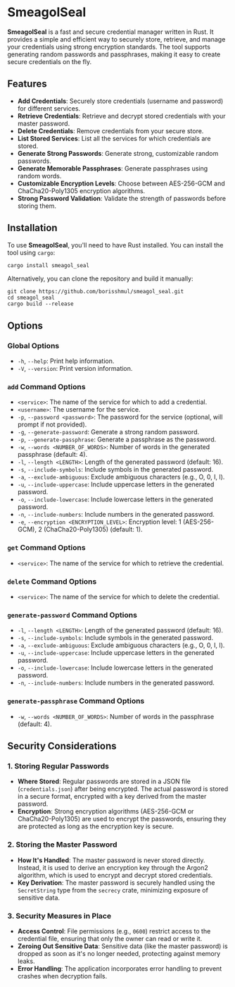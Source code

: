 # SmeagolSeal

**SmeagolSeal** is a fast and secure credential manager written in Rust. It provides a simple and efficient way to securely store, retrieve, and manage your credentials using strong encryption standards. The tool supports generating random passwords and passphrases, making it easy to create secure credentials on the fly.

## Features

- **Add Credentials**: Securely store credentials (username and password) for different services.
- **Retrieve Credentials**: Retrieve and decrypt stored credentials with your master password.
- **Delete Credentials**: Remove credentials from your secure store.
- **List Stored Services**: List all the services for which credentials are stored.
- **Generate Strong Passwords**: Generate strong, customizable random passwords.
- **Generate Memorable Passphrases**: Generate passphrases using random words.
- **Customizable Encryption Levels**: Choose between AES-256-GCM and ChaCha20-Poly1305 encryption algorithms.
- **Strong Password Validation**: Validate the strength of passwords before storing them.

## Installation

To use **SmeagolSeal**, you'll need to have Rust installed. You can install the tool using `cargo`:

```bash
cargo install smeagol_seal
```

Alternatively, you can clone the repository and build it manually:

```
git clone https://github.com/borisshmul/smeagol_seal.git
cd smeagol_seal
cargo build --release
```

## Options

### Global Options

- `-h`, `--help`: Print help information.
- `-V`, `--version`: Print version information.

### `add` Command Options

- `<service>`: The name of the service for which to add a credential.
- `<username>`: The username for the service.
- `-p`, `--password <password>`: The password for the service (optional, will prompt if not provided).
- `-g`, `--generate-password`: Generate a strong random password.
- `-p`, `--generate-passphrase`: Generate a passphrase as the password.
- `-w`, `--words <NUMBER_OF_WORDS>`: Number of words in the generated passphrase (default: 4).
- `-l`, `--length <LENGTH>`: Length of the generated password (default: 16).
- `-s`, `--include-symbols`: Include symbols in the generated password.
- `-a`, `--exclude-ambiguous`: Exclude ambiguous characters (e.g., O, 0, I, l).
- `-u`, `--include-uppercase`: Include uppercase letters in the generated password.
- `-o`, `--include-lowercase`: Include lowercase letters in the generated password.
- `-n`, `--include-numbers`: Include numbers in the generated password.
- `-e`, `--encryption <ENCRYPTION_LEVEL>`: Encryption level: 1 (AES-256-GCM), 2 (ChaCha20-Poly1305) (default: 1).

### `get` Command Options

- `<service>`: The name of the service for which to retrieve the credential.

### `delete` Command Options

- `<service>`: The name of the service for which to delete the credential.

### `generate-password` Command Options

- `-l`, `--length <LENGTH>`: Length of the generated password (default: 16).
- `-s`, `--include-symbols`: Include symbols in the generated password.
- `-a`, `--exclude-ambiguous`: Exclude ambiguous characters (e.g., O, 0, I, l).
- `-u`, `--include-uppercase`: Include uppercase letters in the generated password.
- `-o`, `--include-lowercase`: Include lowercase letters in the generated password.
- `-n`, `--include-numbers`: Include numbers in the generated password.

### `generate-passphrase` Command Options

- `-w`, `--words <NUMBER_OF_WORDS>`: Number of words in the passphrase (default: 4).

## Security Considerations

### 1. Storing Regular Passwords
- **Where Stored**: Regular passwords are stored in a JSON file (`credentials.json`) after being encrypted. The actual password is stored in a secure format, encrypted with a key derived from the master password.
- **Encryption**: Strong encryption algorithms (AES-256-GCM or ChaCha20-Poly1305) are used to encrypt the passwords, ensuring they are protected as long as the encryption key is secure.

### 2. Storing the Master Password
- **How It's Handled**: The master password is never stored directly. Instead, it is used to derive an encryption key through the Argon2 algorithm, which is used to encrypt and decrypt stored credentials.
- **Key Derivation**: The master password is securely handled using the `SecretString` type from the `secrecy` crate, minimizing exposure of sensitive data.

### 3. Security Measures in Place
- **Access Control**: File permissions (e.g., `0600`) restrict access to the credential file, ensuring that only the owner can read or write it.
- **Zeroing Out Sensitive Data**: Sensitive data (like the master password) is dropped as soon as it's no longer needed, protecting against memory leaks.
- **Error Handling**: The application incorporates error handling to prevent crashes when decryption fails.
